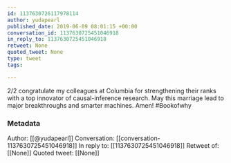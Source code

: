 ```yaml
---
id: 1137630726117978114
author: yudapearl
published_date: 2019-06-09 08:01:15 +00:00
conversation_id: 1137630725451046918
in_reply_to: 1137630725451046918
retweet: None
quoted_tweet: None
type: tweet
tags:

---
```


2/2 congratulate my colleagues at Columbia for strengthening their ranks with a top innovator of causal-inference research. May this marriage lead to major
breakthroughs and smarter machines. Amen! #Bookofwhy

### Metadata

Author: [[@yudapearl]]
Conversation: [[conversation-1137630725451046918]]
In reply to: [[1137630725451046918]]
Retweet of: [[None]]
Quoted tweet: [[None]]
